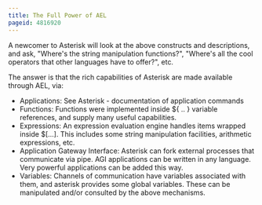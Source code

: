 ```yaml
---
title: The Full Power of AEL
pageid: 4816920
---
```


A newcomer to Asterisk will look at the above constructs and descriptions, and ask, "Where's the string manipulation functions?", "Where's all the cool operators that other languages have to offer?", etc. 


The answer is that the rich capabilities of Asterisk are made available through AEL, via:


* Applications: See Asterisk - documentation of application commands
* Functions: Functions were implemented inside ${ .. } variable references, and supply many useful capabilities.
* Expressions: An expression evaluation engine handles items wrapped inside $[...]. This includes some string manipulation facilities, arithmetic expressions, etc.
* Application Gateway Interface: Asterisk can fork external processes that communicate via pipe. AGI applications can be written in any language. Very powerful applications can be added this way.
* Variables: Channels of communication have variables associated with them, and asterisk provides some global variables. These can be manipulated and/or consulted by the above mechanisms.


